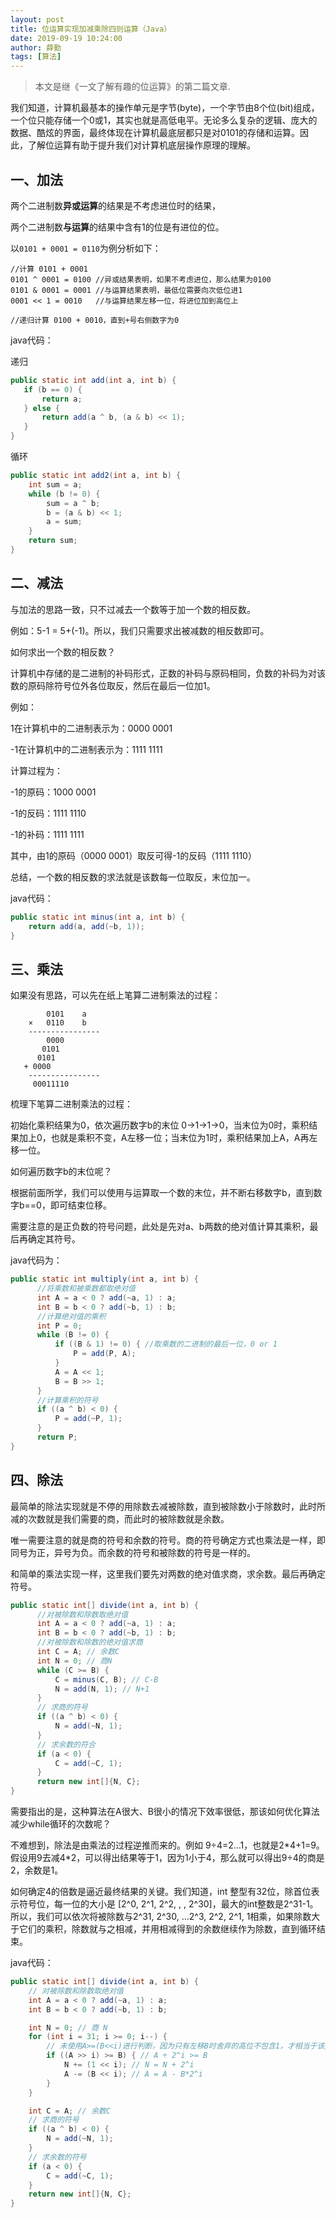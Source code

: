 ```yaml
---
layout: post
title: 位运算实现加减乘除四则运算（Java）
date: 2019-09-19 10:24:00
author: 薛勤
tags: [算法]
---
```

> 本文是继《一文了解有趣的位运算》的第二篇文章.

我们知道，计算机最基本的操作单元是字节(byte)，一个字节由8个位(bit)组成，一个位只能存储一个0或1，其实也就是高低电平。无论多么复杂的逻辑、庞大的数据、酷炫的界面，最终体现在计算机最底层都只是对0101的存储和运算。因此，了解位运算有助于提升我们对计算机底层操作原理的理解。

## 一、加法

两个二进制数**异或运算**的结果是不考虑进位时的结果，

两个二进制数**与运算**的结果中含有1的位是有进位的位。

以`0101 + 0001 = 0110`为例分析如下：

```
//计算 0101 + 0001
0101 ^ 0001 = 0100 //异或结果表明，如果不考虑进位，那么结果为0100
0101 & 0001 = 0001 //与运算结果表明，最低位需要向次低位进1
0001 << 1 = 0010   //与运算结果左移一位，将进位加到高位上

//递归计算 0100 + 0010，直到+号右侧数字为0
```

java代码：

递归

```java
public static int add(int a, int b) {
   if (b == 0) {
       return a;
   } else {
       return add(a ^ b, (a & b) << 1);
   }
}

```

循环

```java
public static int add2(int a, int b) {
    int sum = a;
    while (b != 0) {
        sum = a ^ b;
        b = (a & b) << 1;
        a = sum;
    }
    return sum;
}

```

## 二、减法

与加法的思路一致，只不过减去一个数等于加一个数的相反数。

例如：5-1 = 5+(-1)。所以，我们只需要求出被减数的相反数即可。

如何求出一个数的相反数？

计算机中存储的是二进制的补码形式，正数的补码与原码相同，负数的补码为对该数的原码除符号位外各位取反，然后在最后一位加1。

例如：

1在计算机中的二进制表示为：0000 0001

-1在计算机中的二进制表示为：1111 1111

计算过程为：

-1的原码：1000 0001

-1的反码：1111 1110

-1的补码：1111 1111

其中，由1的原码（0000 0001）取反可得-1的反码（1111 1110）

总结，一个数的相反数的求法就是该数每一位取反，末位加一。

java代码：

```java
public static int minus(int a, int b) {
    return add(a, add(~b, 1));
}
```

## 三、乘法

如果没有思路，可以先在纸上笔算二进制乘法的过程：

```
        0101    a
    ×   0110    b
    ----------------
        0000    
       0101   
      0101      
   + 0000       
    ----------------
     00011110
```

梳理下笔算二进制乘法的过程：

初始化乘积结果为0，依次遍历数字b的末位 0→1→1→0，当末位为0时，乘积结果加上0，也就是乘积不变，A左移一位；当末位为1时，乘积结果加上A，A再左移一位。

如何遍历数字b的末位呢？

根据前面所学，我们可以使用与运算取一个数的末位，并不断右移数字b，直到数字b==0，即可结束位移。

需要注意的是正负数的符号问题，此处是先对a、b两数的绝对值计算其乘积，最后再确定其符号。

java代码为：

```java
public static int multiply(int a, int b) {
      //将乘数和被乘数都取绝对值
      int A = a < 0 ? add(~a, 1) : a;
      int B = b < 0 ? add(~b, 1) : b;
      //计算绝对值的乘积
      int P = 0;
      while (B != 0) {
          if ((B & 1) != 0) { //取乘数的二进制的最后一位，0 or 1
              P = add(P, A);
          }
          A = A << 1;
          B = B >> 1;
      }
      //计算乘积的符号
      if ((a ^ b) < 0) {
          P = add(~P, 1);
      }
      return P;
}
```

## 四、除法

最简单的除法实现就是不停的用除数去减被除数，直到被除数小于除数时，此时所减的次数就是我们需要的商，而此时的被除数就是余数。

唯一需要注意的就是商的符号和余数的符号。商的符号确定方式也乘法是一样，即同号为正，异号为负。而余数的符号和被除数的符号是一样的。

和简单的乘法实现一样，这里我们要先对两数的绝对值求商，求余数。最后再确定符号。

```java
public static int[] divide(int a, int b) {
      //对被除数和除数取绝对值
      int A = a < 0 ? add(~a, 1) : a;
      int B = b < 0 ? add(~b, 1) : b;
      //对被除数和除数的绝对值求商
      int C = A; // 余数C
      int N = 0; // 商N
      while (C >= B) {
          C = minus(C, B); // C-B
          N = add(N, 1); // N+1
      }
      // 求商的符号
      if ((a ^ b) < 0) {
          N = add(~N, 1);
      }
      // 求余数的符合
      if (a < 0) {
          C = add(~C, 1);
      }
      return new int[]{N, C};
}
```

需要指出的是，这种算法在A很大、B很小的情况下效率很低，那该如何优化算法减少while循环的次数呢？

不难想到，除法是由乘法的过程逆推而来的。例如 9÷4=2...1，也就是2*4+1=9。假设用9去减4\*2，可以得出结果等于1，因为1小于4，那么就可以得出9÷4的商是2，余数是1。

如何确定4的倍数是逼近最终结果的关键。我们知道，int 整型有32位，除首位表示符号位，每一位的大小是 [2^0, 2^1, 2^2, , , 2^30]，最大的int整数是2^31-1。所以，我们可以依次将被除数与2^31, 2^30, ...2^3, 2^2, 2^1, 1相乘，如果除数大于它们的乘积，除数就与之相减，并用相减得到的余数继续作为除数，直到循环结束。

java代码：

```java
public static int[] divide(int a, int b) {
    // 对被除数和除数取绝对值
    int A = a < 0 ? add(~a, 1) : a;
    int B = b < 0 ? add(~b, 1) : b;

    int N = 0; // 商 N
    for (int i = 31; i >= 0; i--) {
        // 未使用A>=(B<<i)进行判断，因为只有左移B时舍弃的高位不包含1，才相当于该数乘以2的i次方.
        if ((A >> i) >= B) { // A ÷ 2^i >= B
            N += (1 << i); // N = N + 2^i
            A -= (B << i); // A = A - B*2^i
        }
    }

    int C = A; // 余数C
    // 求商的符号
    if ((a ^ b) < 0) {
        N = add(~N, 1);
    }
    // 求余数的符号
    if (a < 0) {
        C = add(~C, 1);
    }
    return new int[]{N, C};
}
```


